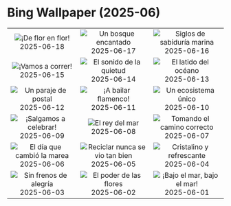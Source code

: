 # Bing Wallpaper (2025-06)

|  |  |  |
|:---:|:---:|:---:|
| ![](https://www.bing.com/th?id=OHR.AsianSwallowtail_ES-ES0291489304_400x240.jpg "¡De flor en flor!") 2025-06-18 | ![](https://www.bing.com/th?id=OHR.CumberlandOaks_ES-ES0192371070_400x240.jpg "Un bosque encantado") 2025-06-17 | ![](https://www.bing.com/th?id=OHR.SeaTurtleBrazil_ES-ES0110277118_400x240.jpg "Siglos de sabiduría marina") 2025-06-16 |
| ![](https://www.bing.com/th?id=OHR.RheaDad_ES-ES9999398761_400x240.jpg "¡Vamos a correr!") 2025-06-15 | ![](https://www.bing.com/th?id=OHR.DolomitiEstate_ES-ES8254189997_400x240.jpg "El sonido de la quietud") 2025-06-14 | ![](https://www.bing.com/th?id=OHR.SanMiguelAzores_ES-ES2993664759_400x240.jpg "El latido del océano") 2025-06-13 |
| ![](https://www.bing.com/th?id=OHR.BigBendChisos_ES-ES3904650593_400x240.jpg "Un paraje de postal") 2025-06-12 | ![](https://www.bing.com/th?id=OHR.FlamingosNamibia_ES-ES3698280528_400x240.jpg "¡A bailar flamenco!") 2025-06-11 | ![](https://www.bing.com/th?id=OHR.AerialEverglades_ES-ES3571741863_400x240.jpg "Un ecosistema único") 2025-06-10 |
| ![](https://www.bing.com/th?id=OHR.MurciaDay_ES-ES3398985009_400x240.jpg "¡Salgamos a celebrar!") 2025-06-09 | ![](https://www.bing.com/th?id=OHR.StellarSeaLions_ES-ES3294354632_400x240.jpg "El rey del mar") 2025-06-08 | ![](https://www.bing.com/th?id=OHR.PacificCrestTrail_ES-ES3148246580_400x240.jpg "Tomando el camino correcto") 2025-06-07 |
| ![](https://www.bing.com/th?id=OHR.NormandyBeach_ES-ES2863292551_400x240.jpg "El día que cambió la marea") 2025-06-06 | ![](https://www.bing.com/th?id=OHR.OlivaresMural_ES-ES7218911366_400x240.jpg "Reciclar nunca se vio tan bien") 2025-06-05 | ![](https://www.bing.com/th?id=OHR.CalaLuna_ES-ES6894495288_400x240.jpg "Cristalino y refrescante") 2025-06-04 |
| ![](https://www.bing.com/th?id=OHR.BicyclesUtrecht_ES-ES6764492032_400x240.jpg "Sin frenos de alegría") 2025-06-03 | ![](https://www.bing.com/th?id=OHR.EchinaceaButterfly_ES-ES6329084814_400x240.jpg "El poder de las flores") 2025-06-02 | ![](https://www.bing.com/th?id=OHR.GrandeTerreReef_ES-ES6037163646_400x240.jpg "¡Bajo el mar, bajo el mar!") 2025-06-01 |
